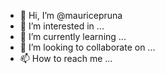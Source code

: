 - 👋 Hi, I’m @mauricepruna
- 👀 I’m interested in ...
- 🌱 I’m currently learning ...
- 💞️ I’m looking to collaborate on ...
- 📫 How to reach me ...

<!---
mauricepruna/mauricepruna is a ✨ special ✨ repository because its `README.md` (this file) appears on your GitHub profile.
You can click the Preview link to take a look at your changes.
--->
